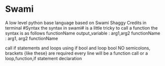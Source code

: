 # Swami
 A low level python base language based on Swami Shaggy
 Credits in terminal
#Syntax
the syntax in swami# is a little tricky
to call a function the syntax is as follows
functionName output_variable : arg1,arg2
functionName : arg1, arg2
functionName

call if statements and loops using if bool and loop bool
NO semicolons, brackets {like these} are required
every line will be a function call or a loop,function,if statement declaration
